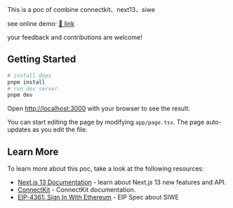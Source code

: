 This is a poc of combine connectkit、next13、siwe

see online demo: [🔗 link](https://connectkit-next13-siwe.vercel.app)

your feedback and contributions are welcome!

## Getting Started

```bash
# install deps
pnpm install
# run dev server
pnpm dev
```

Open [http://localhost:3000](http://localhost:3000) with your browser to see the result.

You can start editing the page by modifying `app/page.tsx`. The page auto-updates as you edit the file.

## Learn More

To learn more about this poc, take a look at the following resources:

- [Next.js 13 Documentation](https://beta.nextjs.org/docs/getting-started) - learn about Next.js 13 new features and API.
- [ConnectKit](https://docs.family.co/connectkit) - ConnectKit documentation.
- [EIP-4361: Sign In With Ethereum](https://docs.login.xyz/general-information/siwe-overview/eip-4361) - EIP Spec about SIWE
